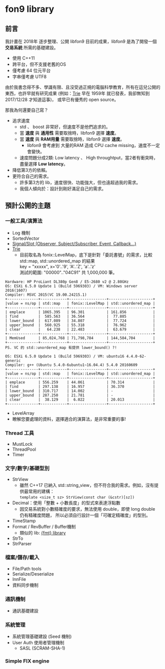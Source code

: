 # fon9 library

## 前言
我計畫在 2018年 逐步整理、公開 libfon9 目前的成果，libfon9 是為了開發一個 **交易系統** 所需的基礎建設。
* 使用 C++11
* 跨平台，但不支援老舊的OS
* 僅考慮 64 位元平台
* 字串僅考慮 UTF8

由於我書念得不多、學識有限、且沒受過正規的電腦科學教育，所有在這兒公開的東西，也許早就有研究成果
(例如：[Trie](https://en.wikipedia.org/wiki/Trie) 早在 1959年 就已發表，我卻無知到 2017/12/28 才知道這事)，
或早已有優秀的 open source。

那我為何還要自己寫？
* 追求速度
  * std 、 boost 非常好，但速度不是他們追求的。
  * 當 **速度** 與 **通用性** 需要取捨時，libfon9 選擇 **速度**。
  * 當 **速度** 與 **RAM用量** 需要取捨時，libfon9 選擇 **速度**。
    * libfon9 會考慮到 大量的RAM 造成 CPU cache missing，速度不一定會變快。
  * 速度問題分成2類: Low latency 、 High throughtput，當2者有衝突時，盡量選擇 **Low latency**。
* 降低第3方的依賴。
* 更符合自己的需求。
  * 許多第3方的 lib，速度很快、功能強大，但也遠超過我的需求。
  * 我個人傾向於：設計到剛好滿足自己的需求。

## 預計公開的主題
### 一般工具/演算法
* Log 機制
* SortedVector
* [Signal/Slot (Observer, Subject/Subscriber, Event, Callback...)](Overview/Subr.md)
* [Trie](https://zh.wikipedia.org/wiki/Trie)
  * 目前取名為 fonix::LevelMap，底下是針對「委託書號」的需求，比較 std::map, std::unordered_map 的結果  
    key = "xxxxx", x='0'..'9', 'A'..'Z', 'a'..'z'  
    測試的範圍: "00000".."04C91" 共 1,000,000 筆。
```
Hardware: HP ProLiant DL380p Gen8 / E5-2680 v2 @ 2.80GHz
OS: ESXi 6.5.0 Update 1 (Build 5969303) / VM: Windows server 2016(1607)
Compiler: MSVC 2015(VC 19.00.24215.1)
+--------------+------------+-----------------+--------------------+
|value = ns/op | std::map   | fonix::LevelMap | std::unordered_map |
+--------------+------------+-----------------+--------------------+
| emplace      | 1065.395   | 96.301          | 161.856            |
| find         |  585.563   | 36.564          |  77.885            |
| lower_bound  |  617.089   | 34.807          |  77.724            |
| upper_bound  |  560.925   | 55.318          |  76.962            |
| clear        |   64.238   | 22.483          |  63.679            |
+--------------+------------+-----------------+--------------------+
| MemUsed      | 85,024,768 | 71,798,784      | 144,584,704        |
+--------------+------------+-----------------+--------------------+
PS. VC 的 std::unordered_map 有提供 lower_bound() ?!
```
```
OS: ESXi 6.5.0 Update 1 (Build 5969303) / VM: ubuntu16 4.4.0-62-generic
Compiler: g++ (Ubuntu 5.4.0-6ubuntu1~16.04.4) 5.4.0 20160609
+--------------+------------+-----------------+--------------------+
|value = ns/op | std::map   | fonix::LevelMap | std::unordered_map |
+--------------+------------+-----------------+--------------------+
| emplace      | 556.259    | 44.061          | 70.314             |
| find         | 297.138    | 16.957          | 36.370             |
| lower_bound  | 310.717    | 14.002          | -                  |
| upper_bound  | 287.250    | 21.781          | -                  |
| clear        |  38.129    |  6.022          | 20.013             |
+--------------+------------+-----------------+--------------------+
```
* LevelArray
* 瞭解您要處理的資料，選擇適合的演算法，是非常重要的事!

### Thread 工具
* MustLock
* ThreadPool
* Timer

### 文字/數字/基礎型別
* StrView
  * 雖然 C++17 已納入 std::string_view，但不符合我的需求。例如，沒有提供最常用的建構：  
    `template <size_t sz> StrView(const char (&cstr)[sz])`
* Decimal：使用「整數 + 小數長度」的型式來表達浮點數
  * 因交易系統對小數精確度的要求，無法使用 double，即使 long double 仍有精確度問題，
    所以必須自行設計一個「可確定精確度」的型別。
* TimeStamp
* Format / RevBuffer / Buffer機制
  * 類似的 lib: [{fmt} library](http://zverovich.net/2013/09/07/integer-to-string-conversion-in-cplusplus.html)
* StrTo
* StrParser

### 檔案/儲存/載入
* File/Path tools
* Serialize/Deserialize
* InnFile
* 資料同步機制

### 通訊機制
* 通訊基礎建設

### 系統管理
* 系統管理基礎建設 (Seed 機制)
* User Auth 使用者管理機制
  * SASL (SCRAM-SHA-1)

### Simple FIX engine

